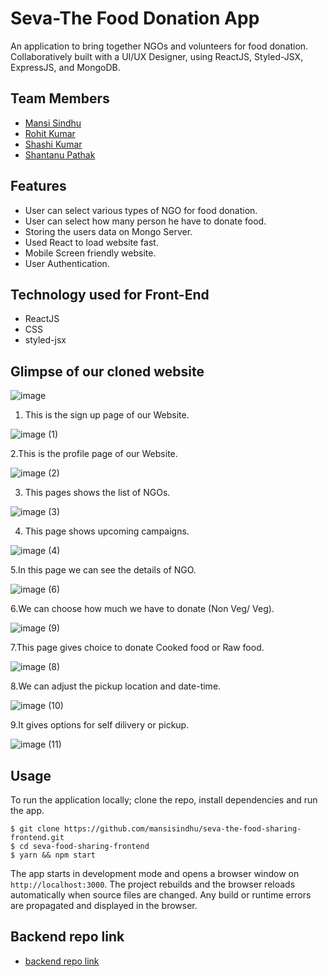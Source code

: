 
# Seva-The Food Donation App

An application to bring together NGOs and volunteers for food donation.
Collaboratively built with a UI/UX Designer, using ReactJS, Styled-JSX, ExpressJS, and MongoDB.

## Team Members

 - [Mansi Sindhu](https://github.com/mansisindhu)
 - [Rohit Kumar ](https://github.com/rht16)
 - [Shashi Kumar](https://github.com/Shashi-kr-github)
 - [Shantanu Pathak](https://github.com/Wingsrt)

## Features
 - User can select various types of NGO for food donation.
 - User can select how many person he have to donate food. 
 - Storing the users data on Mongo Server.
 - Used React to load website fast.
 - Mobile Screen friendly website.
 - User Authentication.

 ## Technology used for Front-End
 - ReactJS
 - CSS
 - styled-jsx


## Glimpse of our cloned website

![image](https://user-images.githubusercontent.com/76626095/141648665-be7044d1-4696-44ab-9c40-24bfe527ddde.png)

1. This is the sign up page of our Website.


![image (1)](https://user-images.githubusercontent.com/86429170/141606864-cfbf4261-a1f9-491c-b9dc-947adc1d0466.png)


2.This is the profile page of our Website.

![image (2)](https://user-images.githubusercontent.com/86429170/141606888-e0b3e138-3d20-4d13-86c0-1097e183ad78.png)

3. This pages shows the list of NGOs.

![image (3)](https://user-images.githubusercontent.com/86429170/141606918-875d4578-03e5-4a3a-82ad-78c63fdbdb29.png)

4. This page shows upcoming campaigns.

![image (4)](https://user-images.githubusercontent.com/86429170/141606975-fd015fb5-ef50-4a13-91fc-e07c44cb8437.png)

5.In this page we can see the details of NGO.

![image (6)](https://user-images.githubusercontent.com/86429170/141607065-cf904359-e62f-4c7e-92c2-46bfa0fb338f.png)

6.We can choose how much we have to donate (Non Veg/ Veg).

![image (9)](https://user-images.githubusercontent.com/86429170/141607115-65bc982c-7b8e-4f89-bc06-eb95194ec19e.png)

7.This page gives choice to donate Cooked food or Raw food.

![image (8)](https://user-images.githubusercontent.com/86429170/141607184-095b06f4-0b37-4bca-b2d1-654cb3c420df.png)

8.We can adjust the pickup location and date-time.

![image (10)](https://user-images.githubusercontent.com/86429170/141607227-c5d5bbbf-84c7-4def-a361-7e474042fc32.png)

9.It gives options for self dilivery or pickup.

![image (11)](https://user-images.githubusercontent.com/86429170/141607270-43641703-895f-4c75-aa6c-802a39348d12.png)



## Usage

To run the application locally; clone the repo, install dependencies and run the app.

```
$ git clone https://github.com/mansisindhu/seva-the-food-sharing-frontend.git
$ cd seva-food-sharing-frontend
$ yarn && npm start
```

The app starts in development mode and opens a browser window on `http://localhost:3000`. The project rebuilds and the browser reloads automatically when source files are changed. Any build or runtime errors are propagated and displayed in the browser.


## Backend repo link

- [backend repo link](https://github.com/mansisindhu/seva-the-food-sharing-backend.git)







